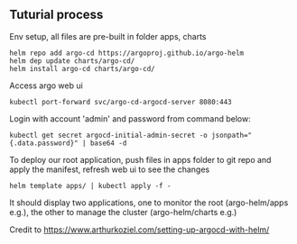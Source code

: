 ## Tuturial process
Env setup, all files are pre-built in folder apps, charts
```
helm repo add argo-cd https://argoproj.github.io/argo-helm
helm dep update charts/argo-cd/
helm install argo-cd charts/argo-cd/
```

Access argo web ui
```
kubectl port-forward svc/argo-cd-argocd-server 8080:443
```

Login with account 'admin' and password from command below:
```
kubectl get secret argocd-initial-admin-secret -o jsonpath="{.data.password}" | base64 -d
```

To deploy our root application, push files in apps folder to git repo and apply the manifest, refresh web ui to see the changes
```
helm template apps/ | kubectl apply -f -
```

It should display two applications, one to monitor the root (argo-helm/apps e.g.), the other to manage the cluster (argo-helm/charts e.g.)

Credit to https://www.arthurkoziel.com/setting-up-argocd-with-helm/